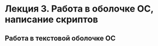 Лекция 3. Работа в оболочке ОС, написание скриптов
===============================================

<div id="toc"></div>
<script src="toc.js"></script>

Работа в текстовой оболочке ОС
------------------------------
